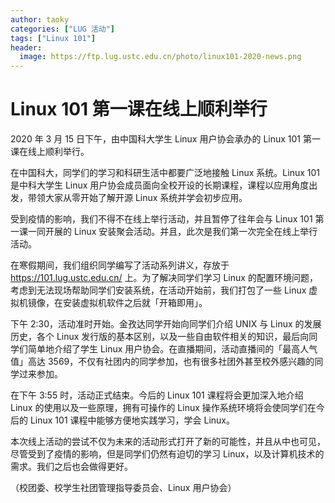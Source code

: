 ```yaml
---
author: taoky
categories: ["LUG 活动"]
tags: ["Linux 101"]
header:
  image: https://ftp.lug.ustc.edu.cn/photo/linux101-2020-news.png
---
```


# Linux 101 第一课在线上顺利举行

2020 年 3 月 15 日下午，由中国科大学生 Linux 用户协会承办的 Linux 101 第一课在线上顺利举行。

在中国科大，同学们的学习和科研生活中都要广泛地接触 Linux 系统。Linux 101 是中科大学生 Linux 用户协会成员面向全校开设的长期课程，课程以应用角度出发，带领大家从零开始了解开源 Linux 系统并学会初步应用。

受到疫情的影响，我们不得不在线上举行活动，并且暂停了往年会与 Linux 101 第一课一同开展的 Linux 安装聚会活动。并且，此次是我们第一次完全在线上举行活动。

在寒假期间，我们组织同学编写了活动系列讲义，存放于 <https://101.lug.ustc.edu.cn/> 上。为了解决同学们学习 Linux 的配置环境问题，考虑到无法现场帮助同学们安装系统，在活动开始前，我们打包了一些 Linux 虚拟机镜像，在安装虚拟机软件之后就「开箱即用」。

下午 2:30，活动准时开始。金孜达同学开始向同学们介绍 UNIX 与 Linux 的发展历史，各个 Linux 发行版的基本区别，以及一些自由软件相关的知识，最后向同学们简单地介绍了学生 Linux 用户协会。在直播期间，活动直播间的「最高人气值」高达 3569，不仅有社团内的同学参加，也有很多社团外甚至校外感兴趣的同学过来参加。

在下午 3:55 时，活动正式结束。今后的 Linux 101 课程将会更加深入地介绍 Linux 的使用以及一些原理，拥有可操作的 Linux 操作系统环境将会使同学们在今后的 Linux 101 课程中能够方便地实践学习，学会 Linux。

本次线上活动的尝试不仅为未来的活动形式打开了新的可能性，并且从中也可见，尽管受到了疫情的影响，但是同学们仍然有迫切的学习 Linux，以及计算机技术的需求。我们之后也会做得更好。

（校团委、校学生社团管理指导委员会、Linux 用户协会）
